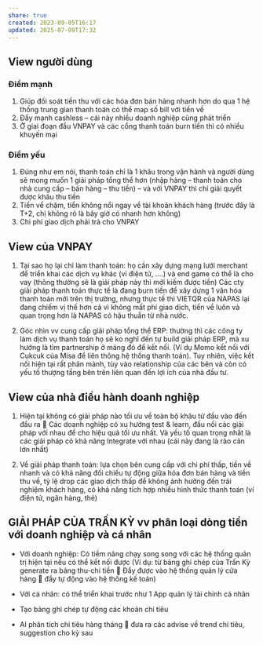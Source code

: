 ```yaml
---
share: true
created: 2023-09-05T16:17
updated: 2025-07-09T17:32
---
```

## View người dùng
### Điểm mạnh
1. Giúp đối soát tiền thu với các hóa đơn bán hàng nhanh hơn do qua 1 hệ thống trung gian thanh toán có thể map số bill với tiền về
2. Đẩy mạnh cashless – cái này nhiều doanh nghiệp cũng phát triển
3. Ở giai đoạn đầu VNPAY và các cổng thanh toán burn tiền thì có nhiều khuyến mại

### Điểm yếu
1. Đúng như em nói, thanh toán chỉ là 1 khâu trong vận hành và người dùng sẽ mong muốn 1 giải pháp tổng thể hơn (nhập hàng – thanh toán cho nhà cung cấp – bán hàng – thu tiền) – và với VNPAY thì chỉ giải quyết được khâu thu tiền 
2. Tiền về chậm, tiền không nổi ngay về tài khoản khách hàng (trước đây là T+2, chị không rõ là bây giờ có nhanh hơn không)
3. Chi phí giao dịch phải trả cho VNPAY 

## View của VNPAY
1. Tại sao họ lại chỉ làm thanh toán: họ cần xây dựng mạng lưới merchant để triển khai các dịch vụ khác (ví điện tử, ….) và end game có thể là cho vay (thông thường sẽ là giải pháp này thì mới kiếm được tiền)
Các cty giải pháp thanh toán thực tế là đang burn tiền để xây dựng 1 văn hóa thanh toán mới trên thị trường, nhưng thực tế thì VIETQR của NAPAS lại đang chiếm vị thế hơn cả vì không mất phí giao dịch, tiền về luôn và quan trọng hơn là NAPAS có hậu thuẫn từ nhà nước. 

2. Góc nhìn vv cung cấp giải pháp tổng thể ERP: thường thì các công ty làm dịch vụ thanh toán họ sẽ ko nghĩ đến tự build giải pháp ERP, mà xu hướng là tìm partnership ở mảng đó để kết nối. (Ví dụ Momo kết nối với Cukcuk của Misa để liên thông hệ thống thanh toán). Tuy nhiên, việc kết nối hiện tại rất phân mảnh, tùy vào relationship của các bên và còn có yếu tố thượng tầng bên trên liên quan đến lợi ích của nhà đầu tư.

## View của nhà điều hành doanh nghiệp
1. Hiện tại không có giải pháp nào tối ưu về toàn bộ khâu từ đầu vào đến đầu ra  Các doanh nghiệp có xu hướng test & learn, đấu nối các giải pháp với nhau để cho hiệu quả tối ưu nhất. Và yếu tố quan trọng nhất là các giải pháp có khả năng Integrate với nhau (cái này đang là rào cản lớn nhất) 

2. Về giải pháp thanh toán: lựa chọn bên cung cấp với chi phí thấp, tiền về nhanh và có khả năng đối chiếu tự động giữa hóa đơn bán hàng và tiền thu về, tỷ lệ drop các giao dịch thấp để không ảnh hưởng đến trải nghiệm khách hàng, có khả năng tích hợp nhiều hình thức thanh toán (ví điện tử, ngân hàng, thẻ)

## GIẢI PHÁP CỦA TRẤN KỲ vv phân loại dòng tiền với doanh nghiệp và cá nhân
- Với doanh nghiệp: Có tiềm năng chạy song song với các hệ thống quản trị hiện tại nếu có thể kết nối được (Ví dụ: từ bảng ghi chép của Trấn Kỳ generate ra bảng thu-chi tiền  Đẩy được vào hệ thống quản lý cửa hàng  đẩy tự động vào hệ thống kế toán)

- Với cá nhân: có thể triển khai trước như 1 App quản lý tài chính cá nhân 
 - Tạo bảng ghi chép tự động các khoản chi tiêu
 - AI phân tích chi tiêu hàng tháng  đưa ra các advise về trend chi tiêu, suggestion cho kỳ sau
